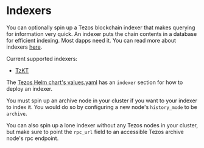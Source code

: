 # Indexers

You can optionally spin up a Tezos blockchain indexer that makes querying for information very quick. An indexer puts the chain contents in a database for efficient indexing. Most dapps need it. You can read more about indexers [here](https://wiki.tezosagora.org/build/blockchain-indexers).

Current supported indexers:

- [TzKT](https://github.com/baking-bad/tzkt)

The [Tezos Helm chart's values.yaml](https://github.com/oxheadalpha/tezos-k8s/blob/master/charts/tezos/values.yaml) has an `indexer` section for how to deploy an indexer.

You must spin up an archive node in your cluster if you want to your indexer to index it. You would do so by configuring a new node's `history_mode` to be `archive`.

You can also spin up a lone indexer without any Tezos nodes in your cluster, but make sure to point the `rpc_url` field to an accessible Tezos archive node's rpc endpoint.

